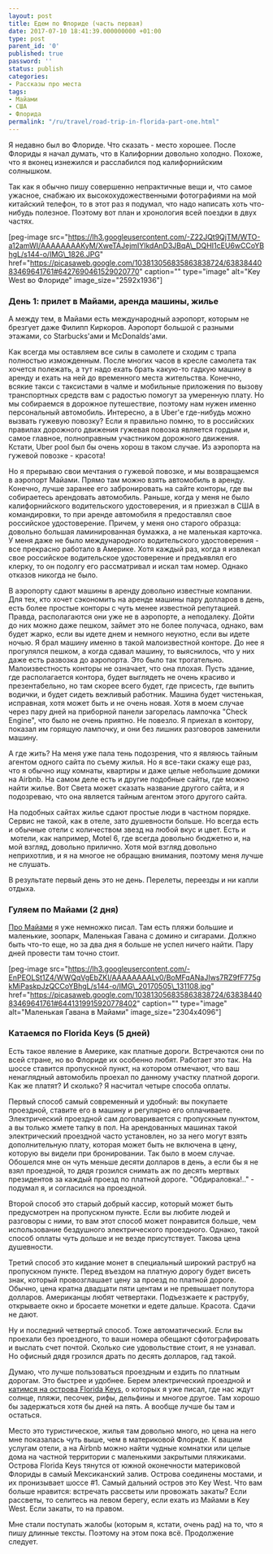 ```yaml
---
layout: post
title: Едем по Флориде (часть первая)
date: 2017-07-10 18:41:39.000000000 +01:00
type: post
parent_id: '0'
published: true
password: ''
status: publish
categories:
- Рассказы про места
tags:
- Майами
- США
- Флорида
permalink: "/ru/travel/road-trip-in-florida-part-one.html"
---
```

Я недавно был во Флориде. Что сказать - место хорошее. После Флориды я начал думать, что в Калифорнии довольно холодно. Похоже, что я вконец изнежился и расслабился под калифорнийским солнышком.

Так как я обычно пишу совершенно непрактичные вещи и, что самое ужасное, снабжаю их высокохудожественными фотографиями на мой китайский телефон, то в этот раз я подумал, что надо написать хоть что-нибудь полезное. Поэтому вот план и хронология всей поездки в двух частях.

[peg-image src="https://lh3.googleusercontent.com/-Z22JQt9QjTM/WTO-a12amWI/AAAAAAAAKyM/XweTAJejmIYlkdAnD3JBqA\_DQHI1cEU6wCCoYBhgL/s144-o/IMG\_1826.JPG" href="https://picasaweb.google.com/103813056835863838724/6383844083469641761#6427690461529020770" caption="" type="image" alt="Key West во Флориде" image\_size="2592x1936"]  


### День 1: прилет в Майами, аренда машины, жилье

А между тем, в Майами есть международный аэропорт, которым не брезгует даже Филипп Киркоров. Аэропорт большой с разными этажами, со Starbucks'ами и McDonalds'ами.

Как всегда мы оставляем все силы в самолете и сходим с трапа полностью изможденным. После многих часов в кресле самолета так хочется полежать, а тут надо ехать брать какую-то гадкую машину в аренду и ехать на ней до временного места жительства. Конечно, всякие такси с таксистами в чалме и мобильные приложения по вызову транспортных средств вам с радостью помогут за умеренную плату. Но мы собираемся в дорожное путешествие, поэтому нам нужен именно персональный автомобиль. Интересно, а в Uber'е где-нибудь можно вызвать гужевую повозку? Если я правильно помню, то в российских правилах дорожного движения гужевая повозка является гордым и, самое главное, полноправным участником дорожного движения. Кстати, Uber pool был бы очень хорош в таком случае. Из аэропорта на гужевой повозке - красота!

Но я прерываю свои мечтания о гужевой повозке, и мы возвращаемся в аэропорт Майами. Прямо там можно взять автомобиль в аренду. Конечно, лучше заранее его забронировать на сайте конторы, где вы собираетесь арендовать автомобиль. Раньше, когда у меня не было калифорнийского водительского удостоверения, и я приезжал в США в командировки, то при аренде автомобиля я предоставлял свое российское удостоверение. Причем, у меня оно старого образца: довольно большая ламинированная бумажка, а не маленькая карточка. У меня даже не было международного водительского удостоверения - все прекрасно работало в Америке. Хотя каждый раз, когда я извлекал свое российское водительское удостоверение и предъявлял его клерку, то он подолгу его рассматривал и искал там номер. Однако отказов никогда не было.

В аэропорту сдают машины в аренду довольно известные компании. Для тех, кто хочет сэкономить на аренде машины пару долларов в день, есть более простые конторы с чуть менее известной репутацией. Правда, располагаются они уже не в аэропорте, а неподалеку. Дойти до них можно даже пешком, займет это не более получаса, однако, вам будет жарко, если вы идете днем и немного неуютно, если вы идете ночью. Я брал машину именно в такой малоизвестной конторе. До нее я прогулялся пешком, а когда сдавал машину, то выяснилось, что у них даже есть развозка до аэропорта. Это было так трогательно. Малоизвестность конторы не означает, что она плохая. Пусть здание, где располагается контора, будет выглядеть не очень красиво и презентабельно, но там скорее всего будет, где присесть, где выпить водички, и будет сидеть вежливый работник. Машина будет чистенькая, исправная, хотя может быть и не очень новая. Хотя в моем случае через пару дней на приборной панели загорелась лампочка "Check Engine", что было не очень приятно. Не повезло. Я приехал в контору, показал им горящую лампочку, и они без лишних разговоров заменили машину.

А где жить? На меня уже пала тень подозрения, что я являюсь тайным агентом одного сайта по съему жилья. Но я все-таки скажу еще раз, что я обычно ищу комнаты, квартиры и даже целые небольшие домики на Airbnb. На самом деле есть и другие подобные сайты, где можно найти жилье. Вот Света может сказать название другого сайта, и я подозреваю, что она является тайным агентом этого другого сайта.

На подобных сайтах жилье сдают простые люди в частном порядке. Сервис не такой, как в отеле, зато душевности больше. Но всегда есть и обычные отели с количеством звезд на любой вкус и цвет. Есть и &nbsp;мотели, как например, Мotel 6, где всегда довольно бюджетно и, на мой взгляд, довольно прилично. Хотя мой взгляд довольно неприхотлив, и я на многое не обращаю внимания, поэтому меня лучше не слушать.

В результате первый день это не день. Перелеты, переезды и ни капли отдыха.

### Гуляем по Майами (2 дня)

[Про Майами](/travel/miami.html) я уже немножко писал. Там есть пляжи большие и маленькие, зоопарк, Маленькая Гавана с домино и сигарами. Должно быть что-то еще, но за два дня я больше не успел ничего найти. Пару дней провести там точно стоит.

[peg-image src="https://lh3.googleusercontent.com/-EnPEOLSt1Z4/WWQqVgEbZKI/AAAAAAAALv0/BoMFqANaJIws7RZ9fF775gkMiPaskpJzQCCoYBhgL/s144-o/IMG\_20170505\_131108.jpg" href="https://picasaweb.google.com/103813056835863838724/6383844083469641761#6441319915920778402" caption="" type="image" alt="Маленькая Гавана в Майами" image\_size="2304x4096"]

### Катаемся по Florida&nbsp;Keys (5 дней)

Есть такое явление в Америке, как платные дороги. Встречаются они по всей стране, но во Флориде их особенно любят. Работает это так. На шоссе ставится пропускной пункт, на котором отмечают, что ваш ненаглядный автомобиль проехал по данному участку платной дороги. Как же платят? И сколько? Я насчитал четыре способа оплаты.

Первый способ самый современный и удобный: вы покупаете проездной, ставите его в машину и регулярно его оплачиваете. Электрический проездной сам договаривается с пропускным пунктом, а вы только жмете тапку в пол. На арендованных машинах такой электрический проездной часто установлен, но за него могут взять дополнительную плату, которая может быть не включена в цену, которую вы видели при бронировании. Так было в моем случае. Обошелся мне он чуть меньше десяти долларов в день, а если бы я не взял проездной, то дядя грозился снимать аж по десять мертвых президентов за каждый проезд по платной дороге. "Обдираловка!.." - подумал я, и согласился на проездной.

Второй способ это старый добрый кассир, который может быть предусмотрен на пропускном пункте. Если вы любите людей и разговоры с ними, то вам этот способ может понравится больше, чем использование бездушного электрического проездного. Однако, такой способ оплаты чуть дольше и не везде присутствует. Такова цена душевности.

Третий способ это кидание монет в специальный широкий раструб на пропускном пункте. Перед въездом на платную дорогу будет висеть знак, который провозглашает цену за проезд по платной дороге. Обычно, цена кратна двадцати пяти центам и не превышает полутора долларов. Американцы любят четвертаки. Подъезжаете к раструбу, открываете окно и бросаете монетки и едете дальше. Красота. Сдачи не дают.

Ну и последний четвертый способ. Тоже автоматический. Если вы проехали без проездного, то ваши номера обещают сфотографировать и выслать счет почтой. Сколько сие удовольствие стоит, я не узнавал. Но офисный дядя грозился драть по десять долларов, гад такой.

Думаю, что лучше пользоваться проездным и ездить по платным дорогам. Это быстрее и удобнее. Берем электрический проездной и [катимся на острова Florida Keys](/travel/florida-keys.html), о которых я уже писал, где нас ждут солнце, пляжи, песочек, рифы, дельфины и многое другое. Там хорошо бы задержаться хотя бы дней на пять. А вообще лучше бы там и остаться.

Место это туристическое, жилья там довольно много, но цена на него мне показалась чуть выше, чем в материковой Флориде. К вашим услугам отели, а на Airbnb можно найти чудные комнатки или целые дома на частной территории с маленькими закрытыми пляжиками. Острова Florida Keys тянутся от южной оконечности материковой Флориды в самый Мексиканский залив. Острова соединены мостами, и их пронизывает шоссе #1. Самый дальний остров это Key West. Что вам больше нравится: встречать рассветы или провожать закаты? Если рассветы, то селитесь на левом берегу, если ехать из Майами в Key West. Если закаты, то на правом.

Мне стали поступать жалобы (которым я, кстати, очень рад) на то, что я пишу длинные тексты. Поэтому на этом пока всё. Продолжение следует.

